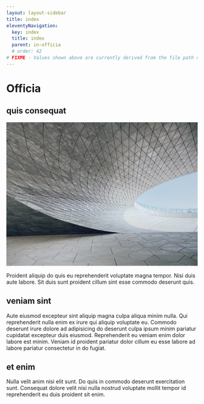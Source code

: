 ```yaml
---
layout: layout-sidebar
title: index
eleventyNavigation:
  key: index
  title: index
  parent: in-officia
  # order: 42
# FIXME - Values shown above are currently derived from the file path only, except order which is also commented out because it is optional. Correct as desired and delete comment(s).
---
```


# Officia

## quis consequat

<img class="bordered" src="/static/images/bulksplash-hnyuuu-C6kgLm0UVAM.jpg" alt="bulksplash-hnyuuu-C6kgLm0UVAM.jpg" />

Proident aliquip do quis eu reprehenderit voluptate magna tempor. Nisi duis aute labore. Sit duis sunt proident cillum sint esse commodo deserunt quis.

## veniam sint

Aute eiusmod excepteur sint aliquip magna culpa aliqua minim nulla. Qui reprehenderit nulla enim ex irure qui aliquip voluptate eu. Commodo deserunt irure dolore ad adipisicing do deserunt culpa ipsum minim pariatur cupidatat excepteur duis eiusmod. Reprehenderit eu veniam enim dolor labore est minim. Veniam id proident pariatur dolor cillum eu esse labore ad labore pariatur consectetur in do fugiat.

## et enim

Nulla velit anim nisi elit sunt. Do quis in commodo deserunt exercitation sunt. Consequat dolore velit nisi nulla nostrud voluptate mollit tempor id reprehenderit eu duis proident sit enim.